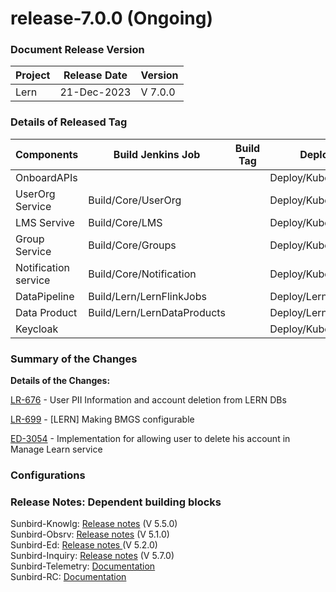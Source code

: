 # release-7.0.0 (Ongoing)

### Document Release Version <a href="#document-release-version" id="document-release-version"></a>

| Project | Release Date | Version |
| ------- | ------------ | ------- |
| Lern    | 21-Dec-2023  | V 7.0.0 |

### Details of Released Tag

<table data-full-width="false"><thead><tr><th width="166">Components</th><th width="167">Build Jenkins Job</th><th width="140">Build Tag</th><th width="192">Deploy Jenkins Job</th><th width="137">Deploy Tag</th><th width="197">Comment</th></tr></thead><tbody><tr><td>OnboardAPIs</td><td></td><td></td><td>Deploy/Kubernetes/OnboardAPIs</td><td></td><td></td></tr><tr><td>UserOrg Service</td><td>Build/Core/UserOrg</td><td></td><td>Deploy/Kubernetes/UserOrg</td><td></td><td></td></tr><tr><td>LMS Servive</td><td>Build/Core/LMS</td><td></td><td>Deploy/Kubernetes/LMS</td><td></td><td></td></tr><tr><td>Group Service</td><td>Build/Core/Groups</td><td></td><td>Deploy/Kubernetes/Groups</td><td></td><td></td></tr><tr><td>Notification service</td><td>Build/Core/Notification</td><td></td><td>Deploy/Kubernetes/Notification</td><td></td><td></td></tr><tr><td>DataPipeline</td><td>Build/Lern/LernFlinkJobs</td><td></td><td>Deploy/Lern/LernFlinkJobs</td><td></td><td></td></tr><tr><td>Data Product</td><td>Build/Lern/LernDataProducts</td><td></td><td>Deploy/Lern/LernDataProducts</td><td></td><td></td></tr><tr><td>Keycloak</td><td></td><td></td><td>Deploy/Kubernetes/Keycloak</td><td></td><td></td></tr></tbody></table>

### **Summary of the Changes** <a href="#1.-summary-of-the-changes" id="1.-summary-of-the-changes"></a>

**Details of the Changes:**

[LR-676](https://project-sunbird.atlassian.net/browse/LR-676) - User PII Information and account deletion from LERN DBs

[LR-699](https://project-sunbird.atlassian.net/browse/LR-699) - \[LERN] Making BMGS configurable

[ED-3054](https://project-sunbird.atlassian.net/browse/ED-3054) - Implementation for allowing user to delete his account in Manage Learn service

### Configurations

### Release Notes: Dependent building blocks

Sunbird-Knowlg: [Release notes](https://knowlg.sunbird.org/use/release-notes/release-5.5.0-latest) (V 5.5.0)\
Sunbird-Obsrv: [Release notes](https://knowlg.sunbird.org/use/release-notes/release-5.5.0-latest) (V 5.1.0)\
Sunbird-Ed: [Release notes ](https://ed.sunbird.org/use/releases/release-notes/release-5.2.0)(V 5.2.0)\
Sunbird-Inquiry: [Release notes](https://inquiry.sunbird.org/use/release-notes/inquiry-release-v5.7.0) (V 5.7.0)\
Sunbird-Telemetry: [Documentation](https://telemetry.sunbird.org/)\
Sunbird-RC: [Documentation](https://docs.sunbirdrc.dev/learn/readme)

